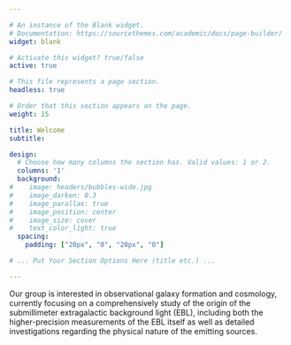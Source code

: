 ```yaml
---

# An instance of the Blank widget.
# Documentation: https://sourcethemes.com/academic/docs/page-builder/
widget: blank

# Activate this widget? true/false
active: true

# This file represents a page section.
headless: true

# Order that this section appears on the page.
weight: 15

title: Welcome
subtitle:

design:
  # Choose how many columns the section has. Valid values: 1 or 2.
  columns: '1'
  background:
#    image: headers/bubbles-wide.jpg
#    image_darken: 0.3
#    image_parallax: true
#    image_position: center
#    image_size: cover
#    text_color_light: true
  spacing:
    padding: ["20px", "0", "20px", "0"]

# ... Put Your Section Options Here (title etc.) ...

---
```


Our group is interested in observational galaxy formation and cosmology, currently focusing on a comprehensively study of the origin of the submillimeter extragalactic background light (EBL), including both the higher-precision measurements of the EBL itself as well as detailed investigations regarding the physical nature of the emitting sources. 
